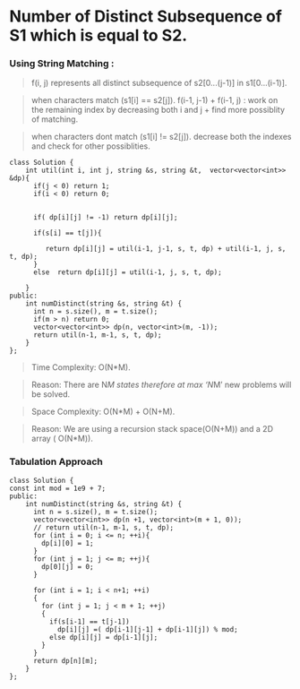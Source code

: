 # Number of Distinct Subsequence of S1 which is equal to S2.

### Using String Matching :

> f(i, j) represents all distinct subsequence of s2[0...(j-1)] in s1[0...(i-1)].

> when characters match (s1[i] == s2[j]).
> f(i-1, j-1) + f(i-1, j) : work on the remaining index by decreasing both i and j + find more possiblity of matching.

> when characters dont match (s1[i] != s2[j]).
> decrease both the indexes and check for other possiblities.

```
class Solution {
    int util(int i, int j, string &s, string &t,  vector<vector<int>> &dp){
      if(j < 0) return 1;
      if(i < 0) return 0;


      if( dp[i][j] != -1) return dp[i][j];

      if(s[i] == t[j]){

         return dp[i][j] = util(i-1, j-1, s, t, dp) + util(i-1, j, s, t, dp);
      }
      else  return dp[i][j] = util(i-1, j, s, t, dp);

    }
public:
    int numDistinct(string &s, string &t) {
      int n = s.size(), m = t.size();
      if(m > n) return 0;
      vector<vector<int>> dp(n, vector<int>(m, -1));
      return util(n-1, m-1, s, t, dp);
    }
};

```

> Time Complexity: O(N\*M).

> Reason: There are N*M states therefore at max ‘N*M’ new problems will be solved.

> Space Complexity: O(N\*M) + O(N+M).

> Reason: We are using a recursion stack space(O(N+M)) and a 2D array ( O(N\*M)).

### Tabulation Approach

```
class Solution {
const int mod = 1e9 + 7;
public:
    int numDistinct(string &s, string &t) {
      int n = s.size(), m = t.size();
      vector<vector<int>> dp(n +1, vector<int>(m + 1, 0));
      // return util(n-1, m-1, s, t, dp);
      for (int i = 0; i <= n; ++i){
        dp[i][0] = 1;
      }
      for (int j = 1; j <= m; ++j){
        dp[0][j] = 0;
      }

      for (int i = 1; i < n+1; ++i)
      {
        for (int j = 1; j < m + 1; ++j)
        {
          if(s[i-1] == t[j-1])
            dp[i][j] =( dp[i-1][j-1] + dp[i-1][j]) % mod;
          else dp[i][j] = dp[i-1][j];
        }
      }
      return dp[n][m];
    }
};

```
